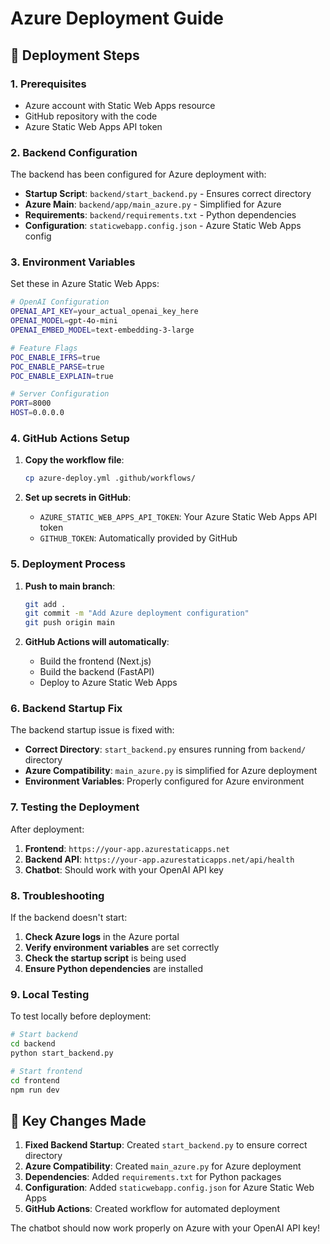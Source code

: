 # Azure Deployment Guide

## 🚀 **Deployment Steps**

### **1. Prerequisites**
- Azure account with Static Web Apps resource
- GitHub repository with the code
- Azure Static Web Apps API token

### **2. Backend Configuration**

The backend has been configured for Azure deployment with:

- **Startup Script**: `backend/start_backend.py` - Ensures correct directory
- **Azure Main**: `backend/app/main_azure.py` - Simplified for Azure
- **Requirements**: `backend/requirements.txt` - Python dependencies
- **Configuration**: `staticwebapp.config.json` - Azure Static Web Apps config

### **3. Environment Variables**

Set these in Azure Static Web Apps:

```bash
# OpenAI Configuration
OPENAI_API_KEY=your_actual_openai_key_here
OPENAI_MODEL=gpt-4o-mini
OPENAI_EMBED_MODEL=text-embedding-3-large

# Feature Flags
POC_ENABLE_IFRS=true
POC_ENABLE_PARSE=true
POC_ENABLE_EXPLAIN=true

# Server Configuration
PORT=8000
HOST=0.0.0.0
```

### **4. GitHub Actions Setup**

1. **Copy the workflow file**:
   ```bash
   cp azure-deploy.yml .github/workflows/
   ```

2. **Set up secrets in GitHub**:
   - `AZURE_STATIC_WEB_APPS_API_TOKEN`: Your Azure Static Web Apps API token
   - `GITHUB_TOKEN`: Automatically provided by GitHub

### **5. Deployment Process**

1. **Push to main branch**:
   ```bash
   git add .
   git commit -m "Add Azure deployment configuration"
   git push origin main
   ```

2. **GitHub Actions will automatically**:
   - Build the frontend (Next.js)
   - Build the backend (FastAPI)
   - Deploy to Azure Static Web Apps

### **6. Backend Startup Fix**

The backend startup issue is fixed with:

- **Correct Directory**: `start_backend.py` ensures running from `backend/` directory
- **Azure Compatibility**: `main_azure.py` is simplified for Azure deployment
- **Environment Variables**: Properly configured for Azure environment

### **7. Testing the Deployment**

After deployment:

1. **Frontend**: `https://your-app.azurestaticapps.net`
2. **Backend API**: `https://your-app.azurestaticapps.net/api/health`
3. **Chatbot**: Should work with your OpenAI API key

### **8. Troubleshooting**

If the backend doesn't start:

1. **Check Azure logs** in the Azure portal
2. **Verify environment variables** are set correctly
3. **Check the startup script** is being used
4. **Ensure Python dependencies** are installed

### **9. Local Testing**

To test locally before deployment:

```bash
# Start backend
cd backend
python start_backend.py

# Start frontend
cd frontend
npm run dev
```

## 🎯 **Key Changes Made**

1. **Fixed Backend Startup**: Created `start_backend.py` to ensure correct directory
2. **Azure Compatibility**: Created `main_azure.py` for Azure deployment
3. **Dependencies**: Added `requirements.txt` for Python packages
4. **Configuration**: Added `staticwebapp.config.json` for Azure Static Web Apps
5. **GitHub Actions**: Created workflow for automated deployment

The chatbot should now work properly on Azure with your OpenAI API key!
